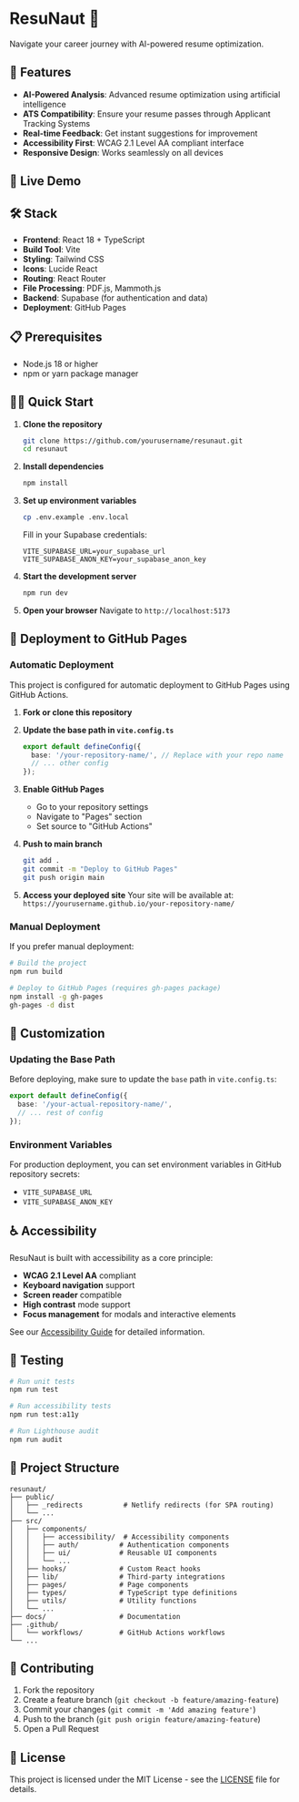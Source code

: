 # ResuNaut 🚀

Navigate your career journey with AI-powered resume optimization.

## 🌟 Features

- **AI-Powered Analysis**: Advanced resume optimization using artificial intelligence
- **ATS Compatibility**: Ensure your resume passes through Applicant Tracking Systems
- **Real-time Feedback**: Get instant suggestions for improvement
- **Accessibility First**: WCAG 2.1 Level AA compliant interface
- **Responsive Design**: Works seamlessly on all devices

## 🚀 Live Demo



## 🛠 Stack

- **Frontend**: React 18 + TypeScript
- **Build Tool**: Vite
- **Styling**: Tailwind CSS
- **Icons**: Lucide React
- **Routing**: React Router
- **File Processing**: PDF.js, Mammoth.js
- **Backend**: Supabase (for authentication and data)
- **Deployment**: GitHub Pages

## 📋 Prerequisites

- Node.js 18 or higher
- npm or yarn package manager

## 🏃‍♂️ Quick Start

1. **Clone the repository**
   ```bash
   git clone https://github.com/yourusername/resunaut.git
   cd resunaut
   ```

2. **Install dependencies**
   ```bash
   npm install
   ```

3. **Set up environment variables**
   ```bash
   cp .env.example .env.local
   ```
   
   Fill in your Supabase credentials:
   ```
   VITE_SUPABASE_URL=your_supabase_url
   VITE_SUPABASE_ANON_KEY=your_supabase_anon_key
   ```

4. **Start the development server**
   ```bash
   npm run dev
   ```

5. **Open your browser**
   Navigate to `http://localhost:5173`

## 🚀 Deployment to GitHub Pages

### Automatic Deployment

This project is configured for automatic deployment to GitHub Pages using GitHub Actions.

1. **Fork or clone this repository**

2. **Update the base path in `vite.config.ts`**
   ```typescript
   export default defineConfig({
     base: '/your-repository-name/', // Replace with your repo name
     // ... other config
   });
   ```

3. **Enable GitHub Pages**
   - Go to your repository settings
   - Navigate to "Pages" section
   - Set source to "GitHub Actions"

4. **Push to main branch**
   ```bash
   git add .
   git commit -m "Deploy to GitHub Pages"
   git push origin main
   ```

5. **Access your deployed site**
   Your site will be available at: `https://yourusername.github.io/your-repository-name/`

### Manual Deployment

If you prefer manual deployment:

```bash
# Build the project
npm run build

# Deploy to GitHub Pages (requires gh-pages package)
npm install -g gh-pages
gh-pages -d dist
```

## 🎨 Customization

### Updating the Base Path

Before deploying, make sure to update the `base` path in `vite.config.ts`:

```typescript
export default defineConfig({
  base: '/your-actual-repository-name/',
  // ... rest of config
});
```

### Environment Variables

For production deployment, you can set environment variables in GitHub repository secrets:

- `VITE_SUPABASE_URL`
- `VITE_SUPABASE_ANON_KEY`

## ♿ Accessibility

ResuNaut is built with accessibility as a core principle:

- **WCAG 2.1 Level AA** compliant
- **Keyboard navigation** support
- **Screen reader** compatible
- **High contrast** mode support
- **Focus management** for modals and interactive elements

See our [Accessibility Guide](docs/ACCESSIBILITY_GUIDE.md) for detailed information.

## 🧪 Testing

```bash
# Run unit tests
npm run test

# Run accessibility tests
npm run test:a11y

# Run Lighthouse audit
npm run audit
```

## 📁 Project Structure

```
resunaut/
├── public/
│   ├── _redirects          # Netlify redirects (for SPA routing)
│   └── ...
├── src/
│   ├── components/
│   │   ├── accessibility/  # Accessibility components
│   │   ├── auth/          # Authentication components
│   │   ├── ui/            # Reusable UI components
│   │   └── ...
│   ├── hooks/             # Custom React hooks
│   ├── lib/               # Third-party integrations
│   ├── pages/             # Page components
│   ├── types/             # TypeScript type definitions
│   ├── utils/             # Utility functions
│   └── ...
├── docs/                  # Documentation
├── .github/
│   └── workflows/         # GitHub Actions workflows
└── ...
```

## 🤝 Contributing

1. Fork the repository
2. Create a feature branch (`git checkout -b feature/amazing-feature`)
3. Commit your changes (`git commit -m 'Add amazing feature'`)
4. Push to the branch (`git push origin feature/amazing-feature`)
5. Open a Pull Request

## 📄 License

This project is licensed under the MIT License - see the [LICENSE](LICENSE) file for details.


